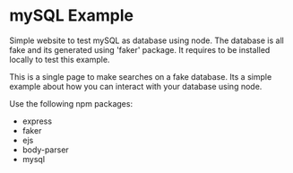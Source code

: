 # mySQL Example 
Simple website to test mySQL as database using node. The database is all 
fake and its generated using 'faker' package. It requires to be installed locally 
to test this example. 


This is a single page to make searches on a fake database. Its a simple example 
about how you can interact with your database using node.


Use the following npm packages:
- express
- faker
- ejs
- body-parser
- mysql


